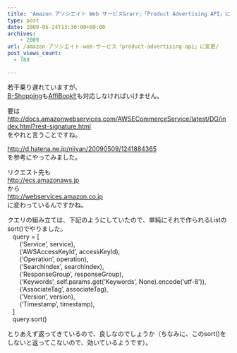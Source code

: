 ```yaml
---
title: 'Amazon アソシエイト Web サービス&rarr;「Product Advertising API」に変更'
type: post
date: 2009-05-24T13:30:00+00:00
archives:
    - 2009
url: /amazon-アソシエイト-web-サービス「product-advertising-api」に変更/
post_views_count:
  - 788

---
```

若干乗り遅れていますが、  
<a href="http://b-shopping.appspot.com/product/" target="_blank">B-Shopping</a>も<a href="http://affibook.appspot.com/search/search" target="_blank">AffiBook!!</a>も対応しなければいけません。 

要は  
<http://docs.amazonwebservices.com/AWSECommerceService/latest/DG/index.html?rest-signature.html>  
をやれと言うことですね。 

<http://d.hatena.ne.jp/niiyan/20090509/1241884365>  
を参考にやってみました。 

リクエスト先も  
http://ecs.amazonaws.jp  
から  
http://webservices.amazon.co.jp  
に変わっているんですかね。 

クエリの組み立ては、下記のようにしていたので、単純にそれで作られるListの  
sort()でやりました。  
&nbsp;&nbsp; query = [  
&nbsp;&nbsp;&nbsp;&nbsp;&nbsp;&nbsp; (&#8216;Service&#8217;, service),  
&nbsp;&nbsp;&nbsp;&nbsp;&nbsp;&nbsp; (&#8216;AWSAccessKeyId&#8217;, accessKeyId),  
&nbsp;&nbsp;&nbsp;&nbsp;&nbsp;&nbsp; (&#8216;Operation&#8217;, operation),  
&nbsp;&nbsp;&nbsp;&nbsp;&nbsp;&nbsp; (&#8216;SearchIndex&#8217;, searchIndex),  
&nbsp;&nbsp;&nbsp;&nbsp;&nbsp;&nbsp; (&#8216;ResponseGroup&#8217;, responseGroup),  
&nbsp;&nbsp;&nbsp;&nbsp;&nbsp;&nbsp; (&#8216;Keywords&#8217;, self.params.get(&#8216;Keywords&#8217;, None).encode(&#8216;utf-8&#8217;)),  
&nbsp;&nbsp;&nbsp;&nbsp;&nbsp;&nbsp; (&#8216;AssociateTag&#8217;, associateTag),  
&nbsp;&nbsp;&nbsp;&nbsp;&nbsp;&nbsp; (&#8216;Version&#8217;, version),  
&nbsp;&nbsp;&nbsp;&nbsp;&nbsp;&nbsp; (&#8216;Timestamp&#8217;, timestamp),  
&nbsp;&nbsp; ]  
&nbsp;&nbsp; query.sort() 

とりあえず返ってきているので、良しなのでしょうか（ちなみに、このsort()を  
しないと返ってこないので、効いているようです）。

<a href="http://www.accesstrade.net/at/c.html?rk=01000a410044mz" target="_blank"><img border="0" alt="" src="http://www.accesstrade.net/at/r.html?rk=01000a410044mz" /></a>